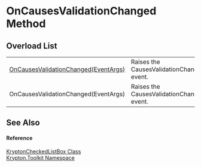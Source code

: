 # OnCausesValidationChanged Method


## Overload List
<table>
<tr>
<td><a href="28b6a1c7-02bf-118c-53e6-79d64fb23ce7.md">OnCausesValidationChanged(EventArgs)</a></td>
<td>Raises the CausesValidationChanged event.</td></tr>
<tr>
<td>OnCausesValidationChanged(EventArgs)</td>
<td>Raises the CausesValidationChanged event.</td></tr>
</table>

## See Also


#### Reference
<a href="168333b8-00c5-8b39-508d-ad55c6d9dd48.md">KryptonCheckedListBox Class</a>  
<a href="79d2eac2-21f4-54ff-7552-b20c33c30600.md">Krypton.Toolkit Namespace</a>  
